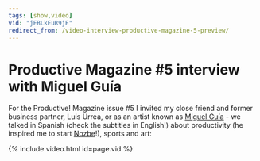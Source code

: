 ```yaml
---
tags: [show,video]
vid: "jEBLkEuR9jE"
redirect_from: /video-interview-productive-magazine-5-preview/
---
```


# Productive Magazine #5 interview with Miguel Guía

For the Productive! Magazine issue #5 I invited my close friend and former business partner, Luis Urrea, or as an artist known as [Miguel Guía](https://miguelguia.com/) - we talked in Spanish (check the subtitles in English!) about productivity (he inspired me to start [Nozbe][n]!), sports and art:

{% include video.html id=page.vid %}

[n]: https://michael.gratis/nozbe